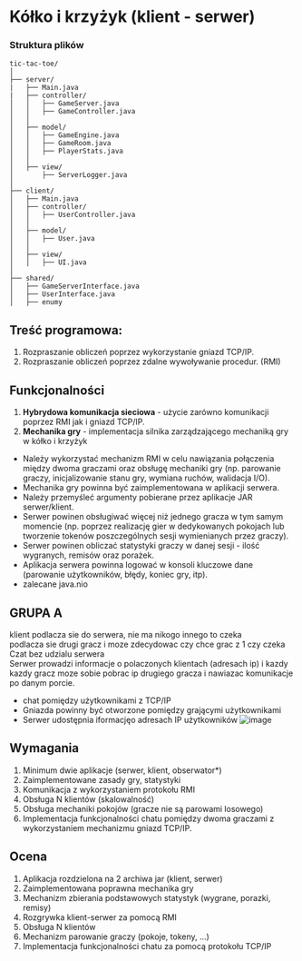 # Kółko i krzyżyk (klient - serwer)
### Struktura plików
```
tic-tac-toe/
│
├── server/
|   ├── Main.java
|   ├── controller/
│   │   ├── GameServer.java      
│   │   ├── GameController.java  
│   │
│   ├── model/
│   │   ├── GameEngine.java      
│   │   ├── GameRoom.java         
│   │   ├── PlayerStats.java      
│   │
│   ├── view/
│       ├── ServerLogger.java    
│
├── client/
│   ├── Main.java
│   ├── controller/
│   │   ├── UserController.java  
│   │
│   ├── model/
│   │   ├── User.java           
│   │
│   ├── view/
│   │   ├── UI.java               
│
├── shared/
│   ├── GameServerInterface.java 
│   ├── UserInterface.java  
│   ├── enumy
```



## Treść programowa:
1. Rozpraszanie obliczeń poprzez wykorzystanie gniazd TCP/IP.
2. Rozpraszanie obliczeń poprzez zdalne wywoływanie procedur. (RMI)
## Funkcjonalności
1. **Hybrydowa komunikacja sieciowa** - użycie zarówno komunikacji poprzez RMI jak i gniazd TCP/IP.
2. **Mechanika gry** - implementacja silnika zarządzającego mechaniką gry w kółko i krzyżyk
- Należy wykorzystać mechanizm RMI w celu nawiązania połączenia między dwoma graczami oraz obsługę mechaniki gry (np. parowanie graczy, inicjalizowanie stanu gry, wymiana ruchów, walidacja I/O).
- Mechanika gry powinna być zaimplementowana w aplikacji serwera.
- Należy przemyśleć argumenty pobierane przez aplikacje JAR serwer/klient.
- Serwer powinen obsługiwać więcej niż jednego gracza w tym samym momencie (np. poprzez realizację gier w dedykowanych pokojach lub tworzenie tokenów poszczególnych sesji wymienianych przez graczy).
- Serwer powinen obliczać statystyki graczy w danej sesji - ilość wygranych, remisów oraz porażek.
- Aplikacja serwera powinna logować w konsoli kluczowe dane (parowanie użytkowników, błędy, koniec gry, itp).
- zalecane java.nio

## GRUPA A
klient podlacza sie do serwera, nie ma nikogo innego to czeka <br>
podlacza sie drugi gracz i moze zdecydowac czy chce grac z 1 czy czeka<br>
Czat bez udzialu serwera<br>
Serwer prowadzi informacje o polaczonych klientach (adresach ip) i kazdy kazdy gracz moze sobie pobrac ip drugiego gracza i nawiazac komunikacje po danym porcie. <br>

- chat pomiędzy użytkownikami z TCP/IP
- Gniazda powinny być otworzone pomiędzy grającymi użytkownikami
- Serwer udostępnia iformacjęo adresach IP użytkowników
![image](https://github.com/user-attachments/assets/e624110e-2d44-481f-a49f-e2ecf4c448df)

## Wymagania
1. Minimum dwie aplikacje (serwer, klient, obserwator*)
2. Zaimplementowane zasady gry, statystyki
3. Komunikacja z wykorzystaniem protokołu RMI
4. Obsługa N klientów (skalowalność)
5. Obsługa mechaniki pokojów (gracze nie są parowami losowego)
6. Implementacja funkcjonalności chatu pomiędzy dwoma graczami z wykorzystaniem mechanizmu gniazd TCP/IP.

## Ocena
1. Aplikacja rozdzielona na 2 archiwa jar (klient, serwer)
2. Zaimplementowana poprawna mechanika gry
3. Mechanizm zbierania podstawowych statystyk (wygrane, porazki, remisy)
4. Rozgrywka klient-serwer za pomocą RMI
5. Obsługa N klientów
6. Mechanizm parowanie graczy (pokoje, tokeny, ...)
7. Implementacja funkcjonalności chatu za pomocą protokołu TCP/IP

